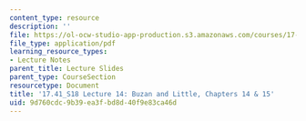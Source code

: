 ```yaml
---
content_type: resource
description: ''
file: https://ol-ocw-studio-app-production.s3.amazonaws.com/courses/17-41-introduction-to-international-relations-spring-2018/9d760cdc9b39ea3fbd8d40f9e83ca46d_MIT17_41S18_lec14.pdf
file_type: application/pdf
learning_resource_types:
- Lecture Notes
parent_title: Lecture Slides
parent_type: CourseSection
resourcetype: Document
title: '17.41_S18 Lecture 14: Buzan and Little, Chapters 14 & 15'
uid: 9d760cdc-9b39-ea3f-bd8d-40f9e83ca46d
---
```

